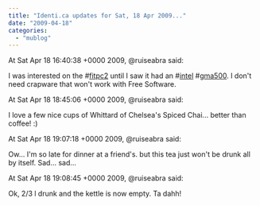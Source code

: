 ```yaml
---
title: "Identi.ca updates for Sat, 18 Apr 2009..."
date: "2009-04-18"
categories: 
  - "mublog"
---
```


At Sat Apr 18 16:40:38 +0000 2009, @ruiseabra said:

I was interested on the #[fitpc2](http://identi.ca/tag/fitpc2) until I saw it had an #[intel](http://identi.ca/tag/intel) #[gma500](http://identi.ca/tag/gma500). I don't need crapware that won't work with Free Software.

At Sat Apr 18 18:45:06 +0000 2009, @ruiseabra said:

I love a few nice cups of Whittard of Chelsea's Spiced Chai... better than coffee! :)

At Sat Apr 18 19:07:18 +0000 2009, @ruiseabra said:

Ow... I'm so late for dinner at a friend's. but this tea just won't be drunk all by itself. Sad... sad...

At Sat Apr 18 19:08:45 +0000 2009, @ruiseabra said:

Ok, 2/3 l drunk and the kettle is now empty. Ta dahh!
